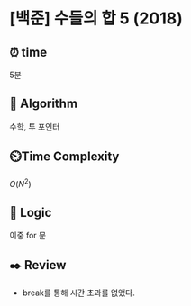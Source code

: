# [백준] 수들의 합 5 (2018)

## ⏰  **time**
5분

## :pushpin: **Algorithm**
수학, 투 포인터

## ⏲️**Time Complexity**

$O(N^2)$

## :round_pushpin: **Logic**
이중 for 문

## :black_nib: **Review**
- break를 통해 시간 초과를 없앴다.

